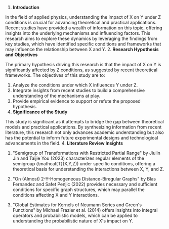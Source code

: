 1. **Introduction**

In the field of applied physics, understanding the impact of X on Y under Z conditions is crucial for advancing theoretical and practical applications. Recent studies have provided a wealth of information on this topic, offering insights into the underlying mechanisms and influencing factors. This research aims to explore these dynamics by leveraging the findings from key studies, which have identified specific conditions and frameworks that may influence the relationship between X and Y.
2. **Research Hypothesis and Objectives**

The primary hypothesis driving this research is that the impact of X on Y is significantly affected by Z conditions, as suggested by recent theoretical frameworks. The objectives of this study are to:
1. Analyze the conditions under which X influences Y under Z.
2. Integrate insights from recent studies to build a comprehensive understanding of the mechanisms at play.
3. Provide empirical evidence to support or refute the proposed hypothesis.
3. **Significance of the Study**

This study is significant as it attempts to bridge the gap between theoretical models and practical applications. By synthesizing information from recent literature, this research not only advances academic understanding but also has the potential to inform future experimental designs and technological advancements in the field.
4. **Literature Review Insights**

1. "Semigroup of Transformations with Restricted Partial Range" by Jiulin Jin and Taijie You (2023) characterizes regular elements of the semigroup \(\mathcal{T}(X,Y,Z)\) under specific conditions, offering a theoretical basis for understanding the interactions between X, Y, and Z.

2. "On (Almost) 2-Y-Homogeneous Distance-Biregular Graphs" by Blas Fernandez and Safet Penjic (2022) provides necessary and sufficient conditions for specific graph structures, which may parallel the conditions affecting X and Y interactions.

3. "Global Estimates for Kernels of Neumann Series and Green's Functions" by Michael Frazier et al. (2014) offers insights into integral operators and probabilistic models, which can be applied to understanding the probabilistic nature of X's impact on Y.
